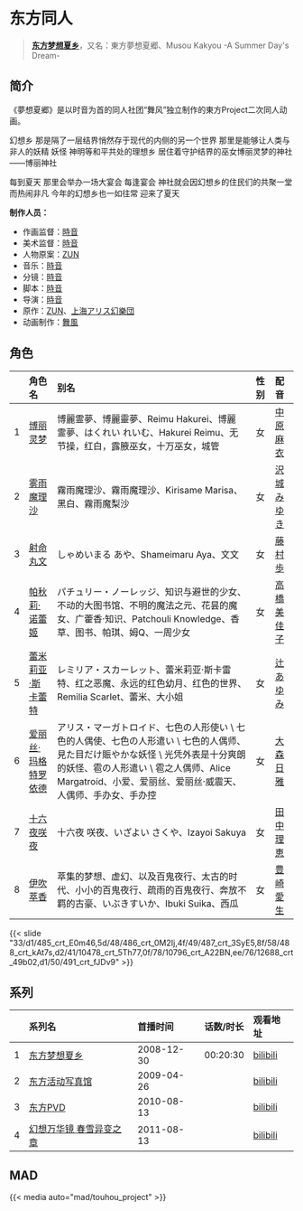 # 东方同人


> <u>**[东方梦想夏乡](https://bgm.tv/subject/1171)**</u>，又名：東方夢想夏郷、Musou Kakyou -A Summer Day's Dream-

## 简介


《夢想夏郷》是以时音为首的同人社团“舞风”独立制作的東方Project二次同人动画。

幻想乡
那是隔了一层结界悄然存于现代的内侧的另一个世界
那里是能够让人类与非人的妖精 妖怪 神明等和平共处的理想乡
居住着守护结界的巫女博丽灵梦的神社——博丽神社

每到夏天 那里会举办一场大宴会
每逢宴会 神社就会因幻想乡的住民们的共聚一堂而热闹非凡
今年的幻想乡也一如往常 迎来了夏天

**制作人员：**
- 作画监督：[時音](https://bgm.tv/person/6245)
- 美术监督：[時音](https://bgm.tv/person/6245)
- 人物原案：[ZUN](https://bgm.tv/person/5812)
- 音乐：[時音](https://bgm.tv/person/6245)
- 分镜：[時音](https://bgm.tv/person/6245)
- 脚本：[時音](https://bgm.tv/person/6245)
- 导演：[時音](https://bgm.tv/person/6245)
- 原作：[ZUN](https://bgm.tv/person/5812)、[上海アリス幻樂団](https://bgm.tv/person/7993)
- 动画制作：[舞風](https://bgm.tv/person/6244)

## 角色

|     |   角色名   |   别名  | 性别 |  配音  |
|:--- |:------  |:----      |:---  |:--   |
| 1 | [博丽灵梦](https://bgm.tv/character/485) | 博麗霊夢、博麗靈夢、Reimu Hakurei、博麗 霊夢、はくれい れいむ、Hakurei Reimu、无节操，红白，露腋巫女，十万巫女，城管 | 女 | [中原麻衣](https://bgm.tv/person/4145) |
| 2 | [雾雨魔理沙](https://bgm.tv/character/486) | 霧雨魔理沙、霧雨魔理沙、Kirisame Marisa、黑白、霧雨魔梨沙 | 女 | [沢城みゆき](https://bgm.tv/person/4244) |
| 3 | [射命丸文](https://bgm.tv/character/487) | しゃめいまる あや、Shameimaru Aya、文文 | 女 | [藤村歩](https://bgm.tv/person/4783) |
| 4 | [帕秋莉·诺蕾姬](https://bgm.tv/character/488) | パチュリー・ノーレッジ、知识与避世的少女、不动的大图书馆、不明的魔法之元、花昙的魔女、广藿香·知识、Patchouli Knowledge、香草、图书、帕琪、姆Q、一周少女 | 女 | [高橋美佳子](https://bgm.tv/person/4412) |
| 5 | [蕾米莉亚·斯卡蕾特](https://bgm.tv/character/10478) | レミリア・スカーレット、蕾米莉亚·斯卡雷特、红之恶魔、永远的红色幼月、红色的世界、Remilia Scarlet、蕾米、大小姐 | 女 | [辻あゆみ](https://bgm.tv/person/4784) |
| 6 | [爱丽丝·玛格特罗依德](https://bgm.tv/character/10796) | アリス・マーガトロイド、七色の人形使い \ 七色的人偶使、七色の人形遣い \ 七色的人偶师、見た目だけ賑やかな妖怪 \ 光凭外表是十分爽朗的妖怪、雹の人形遣い \ 雹之人偶师、Alice Margatroid、小爱、爱丽丝、爱丽丝·威震天、人偶师、手办女、手办控 | 女 | [大森日雅](https://bgm.tv/person/14923) |
| 7 | [十六夜咲夜](https://bgm.tv/character/12688) | 十六夜 咲夜、いざよい さくや、Izayoi Sakuya | 女 | [田中理恵](https://bgm.tv/person/3862) |
| 8 | [伊吹萃香](https://bgm.tv/character/491) | 萃集的梦想、虚幻、以及百鬼夜行、太古的时代、小小的百鬼夜行、疏雨的百鬼夜行、奔放不羁的古豪、いぶきすいか、Ibuki Suika、西瓜 | 女 | [豊崎愛生](https://bgm.tv/person/5001) |

{{< slide "33/d1/485_crt_E0m46,5d/48/486_crt_0M2Ij,4f/49/487_crt_3SyE5,8f/58/488_crt_kAt7s,d2/41/10478_crt_5Th77,0f/78/10796_crt_A22BN,ee/76/12688_crt_49b02,d1/50/491_crt_fJDv9" >}}

## 系列

|     | 系列名          | 首播时间       | 话数/时长    | 观看地址                                                    |
|:----|:-------------|:-----------|:---------|:--------------------------------------------------------|
| 1   |[东方梦想夏乡](https://bgm.tv/subject/1171)| 2008-12-30 | 00:20:30 | [bilibili](https://www.bilibili.com/video/BV1Cv411B7go) |
| 2   |[东方活动写真馆](https://bgm.tv/subject/49315)| 2009-04-26 |          | [bilibili](https://www.bilibili.com/video/BV1Ux411c7As) |
| 3   |[东方PVD](https://bgm.tv/subject/8061)| 2010-08-13 |          | [bilibili](https://www.bilibili.com/video/BV1jS4y1L7oW) |
| 4   |[幻想万华镜 春雪异变之章](https://bgm.tv/subject/21942)| 2011-08-13 |          | [bilibili](https://www.bilibili.com/video/BV1vR4y1L7cX) |


## MAD

{{< media  auto="mad/touhou_project"  >}}



